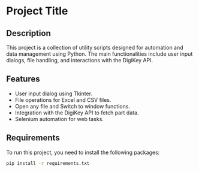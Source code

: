 # Project Title

## Description
This project is a collection of utility scripts designed for automation and data management using Python. The main functionalities include user input dialogs, file handling, and interactions with the DigiKey API.

## Features
- User input dialog using Tkinter.
- File operations for Excel and CSV files.
- Open any file and Switch to window functions.
- Integration with the DigiKey API to fetch part data.
- Selenium automation for web tasks.

## Requirements
To run this project, you need to install the following packages:

```bash
pip install -r requirements.txt
